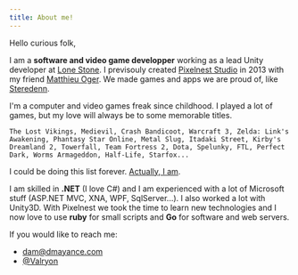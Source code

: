 ```yaml
---
title: About me!
---
```


Hello curious folk,

I am a **software and video game developper** working as a lead Unity developer at <a href="https://lonestone.consulting/">Lone Stone</a>. I previsouly created <a class="pixelnest-logo" href="http://pixelnest.io">Pixelnest Studio</a> in 2013 with my friend [Matthieu Oger](https://matthieuoger.com/). We made  games and apps we are proud of, like [Steredenn](http://steredenn.pixelnest.io).

I'm a computer and video games freak since childhood. I played a lot of games, but my love will always be to some memorable titles.

```
The Lost Vikings, Medievil, Crash Bandicoot, Warcraft 3, Zelda: Link's Awakening, Phantasy Star Online, Metal Slug, Itadaki Street, Kirby's Dreamland 2, Towerfall, Team Fortress 2, Dota, Spelunky, FTL, Perfect Dark, Worms Armageddon, Half-Life, Starfox...
```

I could be doing this list forever. [Actually, I am](/games).

I am skilled in **.NET** (I love C#) and I am experienced with a lot of Microsoft stuff (ASP.NET MVC, XNA, WPF, SqlServer...). I also worked a lot with Unity3D. With Pixelnest we took the time to learn new technologies and I now love to use **ruby** for small scripts and **Go** for software and web servers.

If you would like to reach me:

- [dam@dmayance.com](mailto:dam@dmayance.com)
- [@Valryon](http://twitter.com/Valryon)
